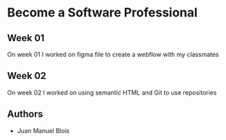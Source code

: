 # Become a Software Professional

## Week 01
On week 01 I worked on figma file to create a webflow with my classmates

## Week 02
On week 02 I worked on using semantic HTML and Git to use repositories

## Authors
- Juan Manuel Blois